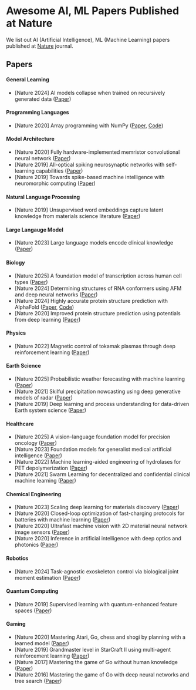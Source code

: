 # Awesome AI, ML Papers Published at Nature
We list out AI (Artificial Intelligence), ML (Machine Learning) papers published at [Nature](https://www.nature.com/) journal.

## Papers
#### General Learning
- [Nature 2024] AI models collapse when trained on recursively generated data ([Paper](https://www.nature.com/articles/s41586-024-07566-y))

#### Programming Languages
- [Nature 2020] Array programming with NumPy ([Paper](https://www.nature.com/articles/s41586-020-2649-2), [Code](https://github.com/numpy/numpy))

#### Model Architecture
- [Nature 2020] Fully hardware-implemented memristor convolutional neural network ([Paper](https://www.nature.com/articles/s41586-020-1942-4))
- [Nature 2019] All-optical spiking neurosynaptic networks with self-learning capabilities ([Paper](https://www.nature.com/articles/s41586-019-1157-8))
- [Nature 2019] Towards spike-based machine intelligence with neuromorphic computing ([Paper](https://www.nature.com/articles/s41586-019-1677-2))

#### Natural Language Processing
- [Nature 2019] Unsupervised word embeddings capture latent knowledge from materials science literature ([Paper](https://www.nature.com/articles/s41586-019-1335-8))

#### Large Langauge Model
- [Nature 2023] Large language models encode clinical knowledge ([Paper](https://www.nature.com/articles/s41586-023-06291-2))


#### Biology
- [Nature 2025] A foundation model of transcription across human cell types ([Paper](https://www.nature.com/articles/s41586-024-08391-z))
- [Nature 2024] Determining structures of RNA conformers using AFM and deep neural networks ([Paper](https://www.nature.com/articles/s41586-024-07559-x))
- [Nature 2024] Highly accurate protein structure prediction with AlphaFold ([Paper](https://www.nature.com/articles/s41586-021-03819-2), [Code](https://github.com/google-deepmind/alphafold))
- [Nature 2020] Improved protein structure prediction using potentials from deep learning ([Paper](https://www.nature.com/articles/s41586-019-1923-7))


#### Physics
- [Nature 2022] Magnetic control of tokamak plasmas through deep reinforcement learning ([Paper](https://www.nature.com/articles/s41586-021-04301-9))


#### Earth Science
- [Nature 2025] Probabilistic weather forecasting with machine learning ([Paper](https://www.nature.com/articles/s41586-024-08252-9))
- [Nature 2021] Skilful precipitation nowcasting using deep generative models of radar ([Paper](https://www.nature.com/articles/s41586-021-03854-z))
- [Nature 2019] Deep learning and process understanding for data-driven Earth system science ([Paper](https://www.nature.com/articles/s41586-019-0912-1))

#### Healthcare
- [Nature 2025] A vision–language foundation model for precision oncology ([Paper](https://www.nature.com/articles/s41586-024-08378-w))
- [Nature 2023] Foundation models for generalist medical artificial intelligence ([Paper](https://www.nature.com/articles/s41586-023-05881-4))
- [Nature 2022] Machine learning-aided engineering of hydrolases for PET depolymerization ([Paper](https://www.nature.com/articles/s41586-022-04599-z))
- [Nature 2021] Swarm Learning for decentralized and confidential clinical machine learning ([Paper](https://www.nature.com/articles/s41586-021-03583-3))


#### Chemical Engineering
- [Nature 2023] Scaling deep learning for materials discovery ([Paper](https://www.nature.com/articles/s41586-023-06735-9))
- [Nature 2020] Closed-loop optimization of fast-charging protocols for batteries with machine learning ([Paper](https://www.nature.com/articles/s41586-019-1687-0))
- [Nature 2020] Ultrafast machine vision with 2D material neural network image sensors ([Paper](https://www.nature.com/articles/s41586-020-2038-x))
- [Nature 2020] Inference in artificial intelligence with deep optics and photonics ([Paper](https://www.nature.com/articles/s41586-020-2973-6))


#### Robotics
- [Nature 2024] Task-agnostic exoskeleton control via biological joint moment estimation ([Paper](https://www.nature.com/articles/s41586-024-08157-7))


#### Quantum Computing
- [Nature 2019] Supervised learning with quantum-enhanced feature spaces ([Paper](https://www.nature.com/articles/s41586-019-0980-2))


#### Gaming
- [Nature 2020] Mastering Atari, Go, chess and shogi by planning with a learned model ([Paper](https://www.nature.com/articles/s41586-020-03051-4))
- [Nature 2019] Grandmaster level in StarCraft II using multi-agent reinforcement learning ([Paper](https://www.nature.com/articles/s41586-019-1724-z))
- [Nature 2017] Mastering the game of Go without human knowledge ([Paper](https://www.nature.com/articles/nature24270))
- [Nature 2016] Mastering the game of Go with deep neural networks and tree search ([Paper](https://www.nature.com/articles/nature16961))
